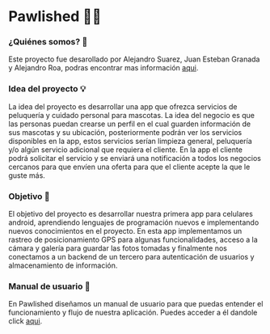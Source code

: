 # Pawlished 🐕‍🦺

### ¿Quiénes somos? 👤

Este proyecto fue desarollado por Alejandro Suarez, Juan Esteban Granada y Alejandro Roa, podras encontrar mas información [aqui](https://github.com/suaracost/Pawlished-Final/wiki).

### Idea del proyecto 💡

La idea del proyecto es desarrollar una app que ofrezca servicios de peluquería y cuidado personal para mascotas. La idea del negocio es que las personas puedan crearse un perfil en el cual guarden información de sus mascotas y su ubicación, posteriormente podrán ver los servicios disponibles en la app, estos servicios serían limpieza general, peluquería y/o algún servicio adicional que requiera el cliente. En la app el cliente podrá solicitar el servicio y se enviará una notificación a todos los negocios cercanos para que envíen una oferta para que el cliente acepte la que le guste más.

### Objetivo 🎯

El objetivo del proyecto es desarrollar nuestra primera app para celulares android, aprendiendo lenguajes de programación nuevos e implementando nuevos conocimientos en el proyecto. En esta app implementamos un rastreo de posicionamiento GPS para algunas funcionalidades, acceso a la cámara y galería para guardar las fotos tomadas y finalmente nos conectamos a un backend de un tercero para autenticación de usuarios y almacenamiento de información.

### Manual de usuario 📖

En Pawlished diseñamos un manual de usuario para que puedas entender el funcionamiento y flujo de nuestra aplicación. Puedes acceder a él dandole click [aqui](Documentos/Manual.md).
